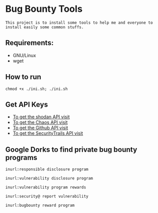 # Bug Bounty Tools

```
This project is to install some tools to help me and everyone to install easily some common stuffs.
```

## Requirements:

- GNU/Linux
- wget

## How to run

```
chmod +x ./ini.sh; ./ini.sh
```

## Get API Keys

- [To get the shodan API visit](https://account.shodan.io/)
- [To get the Chaos API visit](https://chaos.projectdiscovery.io/)
- [To get the Github API visit](https://github.com/settings/tokens/new)
- [To get the SecurityTrails API visit](https://securitytrails.com/app/account/credentials)

## Google Dorks to find private bug bounty programs

```
inurl:responsible disclosure program
```

```
inurl:vulnerability disclosure program
```

```
inurl:vulnerability program rewards 
```

```
inurl:security@ report vulnerability
```

```
inurl:bugbounty reward program
```

